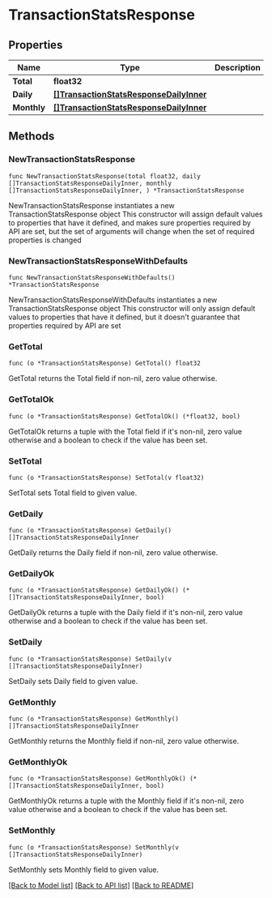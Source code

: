 # TransactionStatsResponse

## Properties

Name | Type | Description | Notes
------------ | ------------- | ------------- | -------------
**Total** | **float32** |  | 
**Daily** | [**[]TransactionStatsResponseDailyInner**](TransactionStatsResponseDailyInner.md) |  | 
**Monthly** | [**[]TransactionStatsResponseDailyInner**](TransactionStatsResponseDailyInner.md) |  | 

## Methods

### NewTransactionStatsResponse

`func NewTransactionStatsResponse(total float32, daily []TransactionStatsResponseDailyInner, monthly []TransactionStatsResponseDailyInner, ) *TransactionStatsResponse`

NewTransactionStatsResponse instantiates a new TransactionStatsResponse object
This constructor will assign default values to properties that have it defined,
and makes sure properties required by API are set, but the set of arguments
will change when the set of required properties is changed

### NewTransactionStatsResponseWithDefaults

`func NewTransactionStatsResponseWithDefaults() *TransactionStatsResponse`

NewTransactionStatsResponseWithDefaults instantiates a new TransactionStatsResponse object
This constructor will only assign default values to properties that have it defined,
but it doesn't guarantee that properties required by API are set

### GetTotal

`func (o *TransactionStatsResponse) GetTotal() float32`

GetTotal returns the Total field if non-nil, zero value otherwise.

### GetTotalOk

`func (o *TransactionStatsResponse) GetTotalOk() (*float32, bool)`

GetTotalOk returns a tuple with the Total field if it's non-nil, zero value otherwise
and a boolean to check if the value has been set.

### SetTotal

`func (o *TransactionStatsResponse) SetTotal(v float32)`

SetTotal sets Total field to given value.


### GetDaily

`func (o *TransactionStatsResponse) GetDaily() []TransactionStatsResponseDailyInner`

GetDaily returns the Daily field if non-nil, zero value otherwise.

### GetDailyOk

`func (o *TransactionStatsResponse) GetDailyOk() (*[]TransactionStatsResponseDailyInner, bool)`

GetDailyOk returns a tuple with the Daily field if it's non-nil, zero value otherwise
and a boolean to check if the value has been set.

### SetDaily

`func (o *TransactionStatsResponse) SetDaily(v []TransactionStatsResponseDailyInner)`

SetDaily sets Daily field to given value.


### GetMonthly

`func (o *TransactionStatsResponse) GetMonthly() []TransactionStatsResponseDailyInner`

GetMonthly returns the Monthly field if non-nil, zero value otherwise.

### GetMonthlyOk

`func (o *TransactionStatsResponse) GetMonthlyOk() (*[]TransactionStatsResponseDailyInner, bool)`

GetMonthlyOk returns a tuple with the Monthly field if it's non-nil, zero value otherwise
and a boolean to check if the value has been set.

### SetMonthly

`func (o *TransactionStatsResponse) SetMonthly(v []TransactionStatsResponseDailyInner)`

SetMonthly sets Monthly field to given value.



[[Back to Model list]](../README.md#documentation-for-models) [[Back to API list]](../README.md#documentation-for-api-endpoints) [[Back to README]](../README.md)


